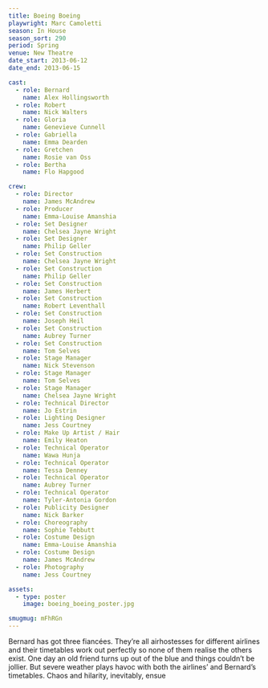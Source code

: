 ```yaml
---
title: Boeing Boeing
playwright: Marc Camoletti
season: In House
season_sort: 290
period: Spring
venue: New Theatre
date_start: 2013-06-12
date_end: 2013-06-15

cast:
  - role: Bernard
    name: Alex Hollingsworth
  - role: Robert
    name: Nick Walters
  - role: Gloria
    name: Genevieve Cunnell
  - role: Gabriella
    name: Emma Dearden
  - role: Gretchen
    name: Rosie van Oss
  - role: Bertha
    name: Flo Hapgood

crew:
  - role: Director
    name: James McAndrew
  - role: Producer
    name: Emma-Louise Amanshia
  - role: Set Designer
    name: Chelsea Jayne Wright
  - role: Set Designer
    name: Philip Geller
  - role: Set Construction
    name: Chelsea Jayne Wright
  - role: Set Construction
    name: Philip Geller
  - role: Set Construction
    name: James Herbert
  - role: Set Construction
    name: Robert Leventhall
  - role: Set Construction
    name: Joseph Heil
  - role: Set Construction
    name: Aubrey Turner
  - role: Set Construction
    name: Tom Selves
  - role: Stage Manager
    name: Nick Stevenson
  - role: Stage Manager
    name: Tom Selves
  - role: Stage Manager
    name: Chelsea Jayne Wright
  - role: Technical Director
    name: Jo Estrin
  - role: Lighting Designer
    name: Jess Courtney
  - role: Make Up Artist / Hair
    name: Emily Heaton
  - role: Technical Operator
    name: Wawa Hunja
  - role: Technical Operator
    name: Tessa Denney
  - role: Technical Operator
    name: Aubrey Turner
  - role: Technical Operator
    name: Tyler-Antonia Gordon
  - role: Publicity Designer
    name: Nick Barker
  - role: Choreography
    name: Sophie Tebbutt
  - role: Costume Design
    name: Emma-Louise Amanshia
  - role: Costume Design
    name: James McAndrew
  - role: Photography
    name: Jess Courtney

assets:
  - type: poster
    image: boeing_boeing_poster.jpg

smugmug: mFhRGn
---
```


Bernard has got three fiancées. They’re all airhostesses for different airlines and their timetables work out perfectly so none of them realise the others exist. One day an old friend turns up out of the blue and things couldn’t be jollier. But severe weather plays havoc with both the airlines’ and Bernard’s timetables. Chaos and hilarity, inevitably, ensue

